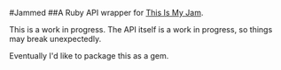 #Jammed
##A Ruby API wrapper for [This Is My Jam](http://www.thisismyjam.com/).

This is a work in progress. The API itself is a work in progress, so things may break unexpectedly.

Eventually I'd like to package this as a gem.